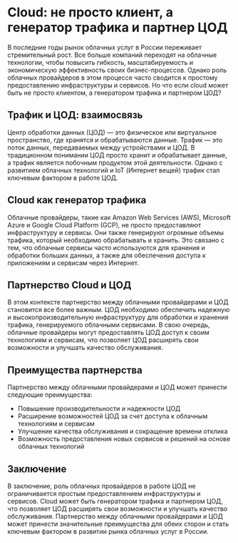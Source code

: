 

# Cloud: не просто клиент, а генератор трафика и партнер ЦОД

В последние годы рынок облачных услуг в России переживает стремительный рост. Все больше компаний переходят на облачные технологии, чтобы повысить гибкость, масштабируемость и экономическую эффективность своих бизнес-процессов. Однако роль облачных провайдеров в этом процессе часто сводится к простому предоставлению инфраструктуры и сервисов. Но что если cloud может быть не просто клиентом, а генератором трафика и партнером ЦОД?

## Трафик и ЦОД: взаимосвязь

Центр обработки данных (ЦОД) — это физическое или виртуальное пространство, где хранятся и обрабатываются данные. Трафик — это поток данных, передаваемых между устройствами и ЦОД. В традиционном понимании ЦОД просто хранит и обрабатывает данные, а трафик является побочным продуктом этой деятельности. Однако с развитием облачных технологий и IoT (Интернет вещей) трафик стал ключевым фактором в работе ЦОД.

## Cloud как генератор трафика

Облачные провайдеры, такие как Amazon Web Services (AWS), Microsoft Azure и Google Cloud Platform (GCP), не просто предоставляют инфраструктуру и сервисы. Они также генерируют огромные объемы трафика, который необходимо обрабатывать и хранить. Это связано с тем, что облачные сервисы часто используются для хранения и обработки больших данных, а также для обеспечения доступа к приложениям и сервисам через Интернет.

## Партнерство Cloud и ЦОД

В этом контексте партнерство между облачными провайдерами и ЦОД становится все более важным. ЦОД необходимо обеспечить надежную и высокопроизводительную инфраструктуру для обработки и хранения трафика, генерируемого облачными сервисами. В свою очередь, облачные провайдеры могут предоставлять ЦОД доступ к своим технологиям и сервисам, что позволяет ЦОД расширять свои возможности и улучшать качество обслуживания.

## Преимущества партнерства

Партнерство между облачными провайдерами и ЦОД может принести следующие преимущества:

- Повышение производительности и надежности ЦОД
- Расширение возможностей ЦОД за счет доступа к облачным технологиям и сервисам
- Улучшение качества обслуживания и сокращение времени отклика
- Возможность предоставления новых сервисов и решений на основе облачных технологий

## Заключение

В заключение, роль облачных провайдеров в работе ЦОД не ограничивается простым предоставлением инфраструктуры и сервисов. Cloud может быть генератором трафика и партнером ЦОД, что позволяет ЦОД расширять свои возможности и улучшать качество обслуживания. Партнерство между облачными провайдерами и ЦОД может принести значительные преимущества для обеих сторон и стать ключевым фактором в развитии рынка облачных услуг в России.


